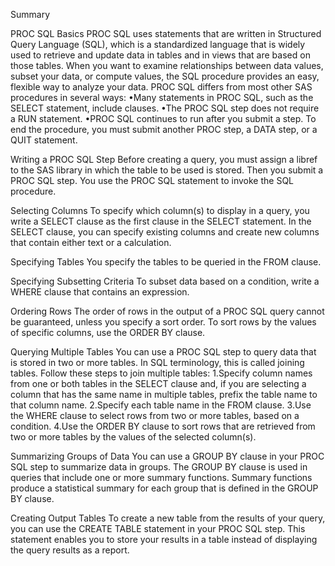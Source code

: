 Summary

PROC SQL Basics
PROC SQL uses statements that are written in Structured Query Language (SQL), which is a standardized language that is widely used to retrieve and update data in tables and in views that are based on those tables. When you want to examine relationships between data values, subset your data, or compute values, the SQL procedure provides an easy, flexible way to analyze your data.
PROC SQL differs from most other SAS procedures in several ways:
•Many statements in PROC SQL, such as the SELECT statement, include clauses.
•The PROC SQL step does not require a RUN statement.
•PROC SQL continues to run after you submit a step. To end the procedure, you must submit another PROC step, a DATA step, or a QUIT statement.

Writing a PROC SQL Step
Before creating a query, you must assign a libref to the SAS library in which the table to be used is stored. Then you submit a PROC SQL step. You use the PROC SQL statement to invoke the SQL procedure.

Selecting Columns
To specify which column(s) to display in a query, you write a SELECT clause as the first clause in the SELECT statement. In the SELECT clause, you can specify existing columns and create new columns that contain either text or a calculation.

Specifying Tables
You specify the tables to be queried in the FROM clause.

Specifying Subsetting Criteria
To subset data based on a condition, write a WHERE clause that contains an expression.

Ordering Rows
The order of rows in the output of a PROC SQL query cannot be guaranteed, unless you specify a sort order. To sort rows by the values of specific columns, use the ORDER BY clause.

Querying Multiple Tables
You can use a PROC SQL step to query data that is stored in two or more tables. In SQL terminology, this is called joining tables. Follow these steps to join multiple tables:
1.Specify column names from one or both tables in the SELECT clause and, if you are selecting a column that has the same name in multiple tables, prefix the table name to that column name.
2.Specify each table name in the FROM clause.
3.Use the WHERE clause to select rows from two or more tables, based on a condition.
4.Use the ORDER BY clause to sort rows that are retrieved from two or more tables by the values of the selected column(s).

Summarizing Groups of Data
You can use a GROUP BY clause in your PROC SQL step to summarize data in groups. The GROUP BY clause is used in queries that include one or more summary functions. Summary functions produce a statistical summary for each group that is defined in the GROUP BY clause.

Creating Output Tables
To create a new table from the results of your query, you can use the CREATE TABLE statement in your PROC SQL step. This statement enables you to store your results in a table instead of displaying the query results as a report.

